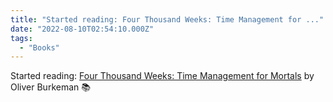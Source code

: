 ```yaml
---
title: "Started reading: Four Thousand Weeks: Time Management for ..."
date: "2022-08-10T02:54:10.000Z"
tags: 
  - "Books"
---
```


Started reading: [Four Thousand Weeks: Time Management for Mortals](https://micro.blog/books/9780374715243) by Oliver Burkeman 📚
